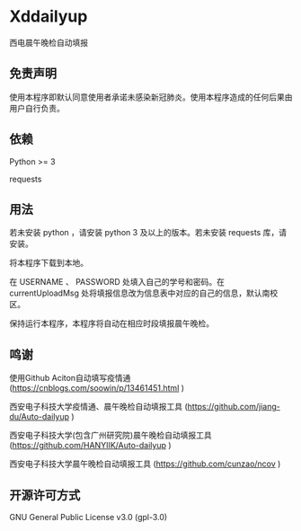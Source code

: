 # Xddailyup

西电晨午晚检自动填报



## 免责声明

使用本程序即默认同意使用者承诺未感染新冠肺炎。使用本程序造成的任何后果由用户自行负责。



## 依赖

Python >= 3

requests



## 用法

若未安装 python ，请安装 python 3 及以上的版本。若未安装 requests 库，请安装。

将本程序下载到本地。

在 USERNAME 、 PASSWORD 处填入自己的学号和密码。在 currentUploadMsg 处将填报信息改为信息表中对应的自己的信息，默认南校区。

保持运行本程序，本程序将自动在相应时段填报晨午晚检。



## 鸣谢

使用Github Aciton自动填写疫情通 (https://cnblogs.com/soowin/p/13461451.html )

西安电子科技大学疫情通、晨午晚检自动填报工具 (https://github.com/jiang-du/Auto-dailyup )

西安电子科技大学(包含广州研究院)晨午晚检自动填报工具 (https://github.com/HANYIIK/Auto-dailyup )

西安电子科技大学晨午晚检自动填报工具 (https://github.com/cunzao/ncov )



## 开源许可方式

GNU General Public License v3.0 (gpl-3.0)
